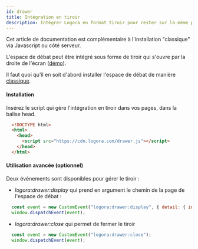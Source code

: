 ```yaml
---
id: drawer
title: Intégration en tiroir
description: Intégrer Logora en format tiroir pour rester sur la même page
---
```


Cet article de documentation est complémentaire à l'installation "classique" via Javascript ou côté serveur. 

L'espace de débat peut être intégré sous forme de tiroir qui s'ouvre par la droite de l'écran ([démo](https://demo.logora.fr/drawer.html)).

Il faut quoi qu'il en soit d'abord installer l'espace de débat de manière [classique](javascript-sdk).

#### Installation

Insérez le script qui gère l'intégration en tiroir dans vos pages, dans la balise head.

```html
  <!DOCTYPE html>
  <html>
    <head>
      <script src="https://cdn.logora.com/drawer.js"></script>
    </head>
  </html>
```
  
#### Utilisation avancée (optionnel)

Deux événements sont disponibles pour gérer le tiroir :

- *logora:drawer:display* qui prend en argument le chemin de la page de l'espace de débat :

```js
  const event = new CustomEvent("logora:drawer:display", { detail: { initialPath: "/debat/mon-debat" }});
  window.dispatchEvent(event);
```

- *logora:drawer:close* qui permet de fermer le tiroir
```js
  const event = new CustomEvent("logora:drawer:close");
  window.dispatchEvent(event);
```
